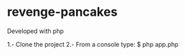 # revenge-pancakes
Developed with php

1.- Clone the project
2.- From a console type:
  $ php app.php

